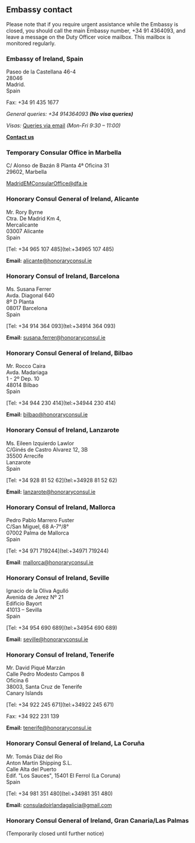 ## Embassy contact

Please note that if you require urgent assistance while the Embassy is closed, you should call the main Embassy number, +34 91 4364093, and leave a message on the Duty Officer voice mailbox. This mailbox is monitored regularly.

### Embassy of Ireland, Spain

Paseo de la Castellana 46-4   
28046   
Madrid.   
Spain

Fax: +34 91 435 1677

*General queries: +34 914364093* ***(No visa queries)***

*Visas:* [Queries via email](https://www.ireland.ie/en/spain/madrid/contact/#Visa) *(Mon-Fri 9:30 – 11:00)*

[**Contact us**](/en/spain/madrid/contact/)

### Temporary Consular Office in Marbella

C/ Alonso de Bazán 8 Planta 4ª Oficina 31   
29602, Marbella

[MadridEMConsularOffice@dfa.ie](mailto:MadridEMConsularOffice@dfa.ie)

### Honorary Consul General of Ireland, Alicante

Mr. Rory Byrne   
Ctra. De Madrid Km 4,   
Mercalicante   
03007 Alicante   
Spain

[Tel: +34 965 107 485](tel:+34965 107 485)

**Email:** [alicante@honoraryconsul.ie](mailto:alicante@honoraryconsul.ie)

### Honorary Consul of Ireland, Barcelona

Ms. Susana Ferrer   
Avda. Diagonal 640   
8º D Planta   
08017 Barcelona   
Spain

[Tel: +34 914 364 093](tel:+34914 364 093)

**Email:** [susana.ferrer@honoraryconsul.ie](mailto:susana.ferrer@honoraryconsul.ie)

### Honorary Consul General of Ireland, Bilbao

Mr. Rocco Caira   
Avda. Madariaga   
1 - 2º Dep. 10   
48014 Bilbao   
Spain

[Tel: +34 944 230 414](tel:+34944 230 414)

**Email:** [bilbao@honoraryconsul.ie](mailto:bilbao@honoraryconsul.ie)

### Honorary Consul of Ireland, Lanzarote

Ms. Eileen Izquierdo Lawlor   
C/Ginés de Castro Alvarez 12, 3B   
35500 Arrecife   
Lanzarote   
Spain

[Tel: +34 928 81 52 62](tel:+34928 81 52 62)

**Email:** [lanzarote@honoraryconsul.ie](mailto:lanzarote@honoraryconsul.ie)

### Honorary Consul of Ireland, Mallorca

Pedro Pablo Marrero Fuster   
C/San Miguel, 68 A-7°/8°   
07002 Palma de Mallorca   
Spain

[Tel: +34 971 719244](tel:+34971 719244)

**Email**: [mallorca@honoraryconsul.ie](mailto:mallorca@honoraryconsul.ie)

### Honorary Consul of Ireland, Seville

Ignacio de la Oliva Agulló   
Avenida de Jerez Nº 21   
Edificio Bayort   
41013 – Sevilla   
Spain

[Tel: +34 954 690 689](tel:+34954 690 689)

**Email:** [seville@honoraryconsul.ie](mailto:seville@honoraryconsul.ie)

### Honorary Consul of Ireland, Tenerife

Mr. David Piqué Marzán   
Calle Pedro Modesto Campos 8   
Oficina 6   
38003, Santa Cruz de Tenerife   
Canary Islands

[Tel: +34 922 245 671](tel:+34922 245 671)

Fax: +34 922 231 139

**Email:** [tenerife@honoraryconsul.ie](mailto:tenerife@honoraryconsul.ie)

### Honorary Consul General of Ireland, La Coruña

Mr. Tomás Diáz del Rio   
Anton Martin Shipping S.L.   
Calle Alta del Puerto   
Edif. "Los Sauces", 15401 El Ferrol (La Coruna)   
Spain

[Tel: +34 981 351 480](tel:+34981 351 480)

**Email:** [consuladoirlandagalicia@gmail.com](mailto:consuladoirlandagalicia@gmail.com)

### Honorary Consul General of Ireland, Gran Canaria/Las Palmas

(Temporarily closed until further notice)